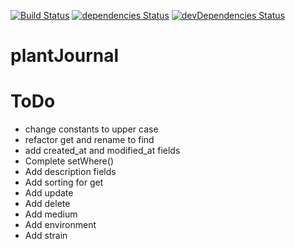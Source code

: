 [![Build Status](https://travis-ci.org/Nostradamos/PlantJournal.svg?branch=master)](https://travis-ci.org/Nostradamos/PlantJournal)
[![dependencies Status](https://david-dm.org/Nostradamos/plantjournal/status.svg)](https://david-dm.org/Nostradamos/plantjournal) [![devDependencies Status](https://david-dm.org/Nostradamos/plantjournal/dev-status.svg)](https://david-dm.org/Nostradamos/plantjournal?type=dev)

plantJournal
============

ToDo
=====

* change constants to upper case
* refactor get and rename to find
* add created_at and modified_at fields
* Complete setWhere()
* Add description fields
* Add sorting for get
* Add update
* Add delete
* Add medium
* Add environment
* Add strain
